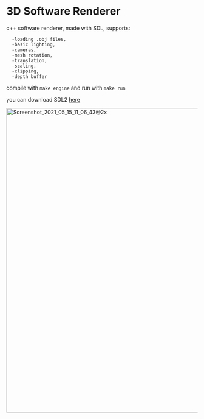 # 3D Software Renderer
c++ software renderer, made with SDL, supports:
```  -basic mesh rendering, 
  -loading .obj files,   
  -basic lighting, 
  -cameras, 
  -mesh rotation, 
  -translation,
  -scaling,
  -clipping,
  -depth buffer
```
  
compile with `make engine` and run with `make run`

you can download SDL2 [here](https://www.libsdl.org/download-2.0.php "SDL version 2.0.14 (stable) - Simple DirectMedia Layer")

<img width="800" alt="Screenshot_2021_05_15_11_06_43@2x" src="https://user-images.githubusercontent.com/73694888/118353130-a9d05e80-b56d-11eb-88d2-aea5946948b5.png">



